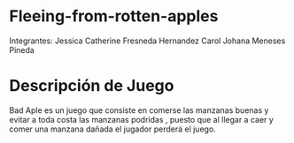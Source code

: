 # Fleeing-from-rotten-apples
Integrantes: 
Jessica Catherine Fresneda Hernandez
Carol Johana Meneses Pineda
# Descripción de Juego
Bad Aple  es un juego que consiste en comerse las manzanas buenas y evitar a toda costa las manzanas podridas , puesto que al llegar a caer y comer una manzana dañada el jugador perderá el juego.
